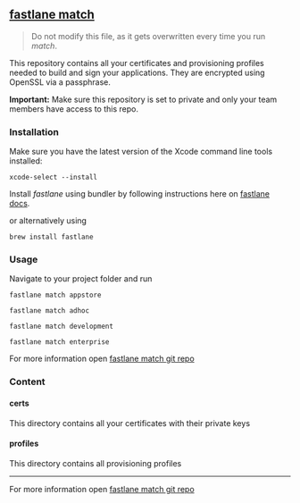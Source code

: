 ## [fastlane match](https://docs.fastlane.tools/actions/match/)

> Do not modify this file, as it gets overwritten every time you run _match_.

This repository contains all your certificates and provisioning profiles needed to build and sign your applications. They are encrypted using OpenSSL via a passphrase.

**Important:** Make sure this repository is set to private and only your team members have access to this repo.

### Installation

Make sure you have the latest version of the Xcode command line tools installed:

```
xcode-select --install
```

Install _fastlane_ using bundler by following instructions here on [fastlane docs](https://docs.fastlane.tools).

or alternatively using 

`brew install fastlane`

### Usage

Navigate to your project folder and run

```
fastlane match appstore
```

```
fastlane match adhoc
```

```
fastlane match development
```

```
fastlane match enterprise
```

For more information open [fastlane match git repo](https://docs.fastlane.tools/actions/match/)

### Content

#### certs

This directory contains all your certificates with their private keys

#### profiles

This directory contains all provisioning profiles

---

For more information open [fastlane match git repo](https://docs.fastlane.tools/actions/match/)
